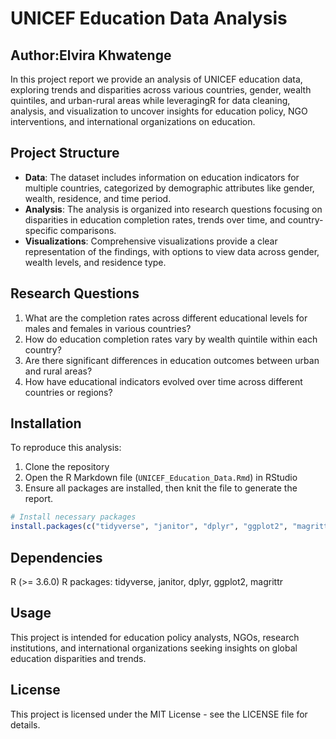# UNICEF Education Data Analysis
## Author:Elvira Khwatenge
In this project report we provide an analysis of UNICEF education data, exploring trends and disparities across various countries, gender, wealth quintiles, and urban-rural areas while leveragingR for data cleaning, analysis, and visualization to uncover insights for education policy, NGO interventions, and international organizations on education.

## Project Structure

- **Data**: The dataset includes information on education indicators for multiple countries, categorized by demographic attributes like gender, wealth, residence, and time period.
- **Analysis**: The analysis is organized into research questions focusing on disparities in education completion rates, trends over time, and country-specific comparisons.
- **Visualizations**: Comprehensive visualizations provide a clear representation of the findings, with options to view data across gender, wealth levels, and residence type.

## Research Questions

1. What are the completion rates across different educational levels for males and females in various countries?
2. How do education completion rates vary by wealth quintile within each country?
3. Are there significant differences in education outcomes between urban and rural areas?
4. How have educational indicators evolved over time across different countries or regions?

## Installation

To reproduce this analysis:
1. Clone the repository
2. Open the R Markdown file (`UNICEF_Education_Data.Rmd`) in RStudio
3. Ensure all packages are installed, then knit the file to generate the report.

```r
# Install necessary packages
install.packages(c("tidyverse", "janitor", "dplyr", "ggplot2", "magrittr"))
```

## Dependencies
R (>= 3.6.0)
R packages: tidyverse, janitor, dplyr, ggplot2, magrittr

## Usage
This project is intended for education policy analysts, NGOs, research institutions, and international organizations seeking insights on global education disparities and trends.

## License
This project is licensed under the MIT License - see the LICENSE file for details.


